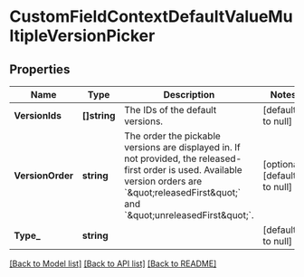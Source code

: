 # CustomFieldContextDefaultValueMultipleVersionPicker

## Properties
Name | Type | Description | Notes
------------ | ------------- | ------------- | -------------
**VersionIds** | **[]string** | The IDs of the default versions. | [default to null]
**VersionOrder** | **string** | The order the pickable versions are displayed in. If not provided, the released-first order is used. Available version orders are &#x60;\&quot;releasedFirst\&quot;&#x60; and &#x60;\&quot;unreleasedFirst\&quot;&#x60;. | [optional] [default to null]
**Type_** | **string** |  | [default to null]

[[Back to Model list]](../README.md#documentation-for-models) [[Back to API list]](../README.md#documentation-for-api-endpoints) [[Back to README]](../README.md)

